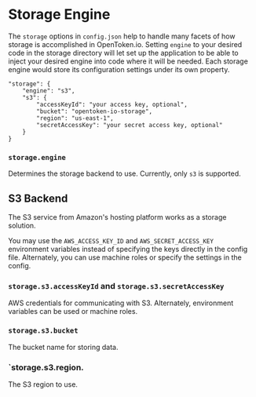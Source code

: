 Storage Engine
==============

The `storage` options in `config.json` help to handle many facets of how storage is accomplished in OpenToken.io. Setting `engine` to your desired code in the storage directory will let set up the application to be able to inject your desired engine into code where it will be needed. Each storage engine would store its configuration settings under its own property.

    "storage": {
        "engine": "s3",
        "s3": {
            "accessKeyId": "your access key, optional",
            "bucket": "opentoken-io-storage",
            "region": "us-east-1",
            "secretAccessKey": "your secret access key, optional"
        }
    }

### `storage.engine`

Determines the storage backend to use. Currently, only `s3` is supported.


S3 Backend
----------

The S3 service from Amazon's hosting platform works as a storage solution.

You may use the `AWS_ACCESS_KEY_ID` and `AWS_SECRET_ACCESS_KEY` environment variables instead of specifying the keys directly in the config file. Alternately, you can use machine roles or specify the settings in the config.


### `storage.s3.accessKeyId` and `storage.s3.secretAccessKey`

AWS credentials for communicating with S3. Alternately, environment variables can be used or machine roles.


### `storage.s3.bucket`

The bucket name for storing data.


### `storage.s3.region.

The S3 region to use.
